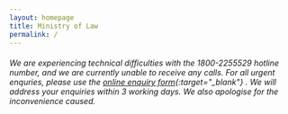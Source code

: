 ```yaml
---
layout: homepage
title: Ministry of Law
permalink: /
---
```

<!-- Type your notification here - the notification bar will not appear if this is empty. For other changes, refer to _data/homepage.yml to edit the homepage -->
###### We are experiencing technical difficulties with the 1800-2255529 hotline number, and we are currently unable to receive any calls. For all urgent enquries, please use the [online enquiry form](https://www.mlaw.gov.sg/eservices/enquiry/){:target="_blank"} . We will address your enquiries within 3 working days. We also apologise for the inconvenience caused.


